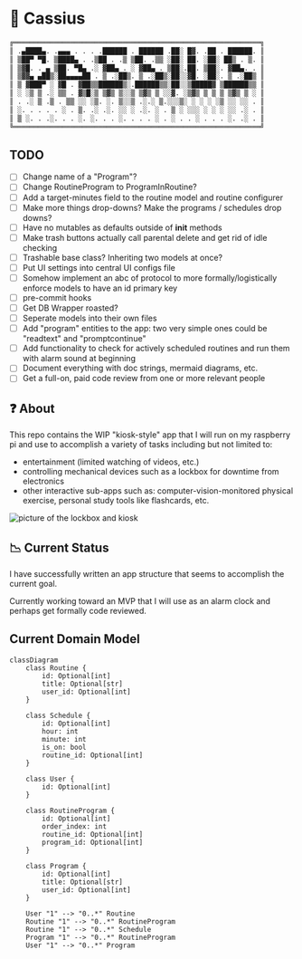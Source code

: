 # 🚀 Cassius

```python
╔═════════════════════════════════════════════════════════════╗
║ .▄████▄. .▄▄▄ . . . .██████ . ██████ .██░ █▓. .██ . ██████. ║
║ ▒██▀ ▀█. ▒████▄ . .▒██ . .▒ ▒██. .▒▒ ░██░ ██. ░██░ ██▒ . ▒. ║
║ ▒▓█. . ▄ ▒██. ▀█▄ .░ ▓██▄ . ░ ▓██▄ . ▒██░.██. ▒██░. ▓██▄. . ║
║ ▒▓▓▄ ▄██▒░██▄▄▄▄██ . ▒ .░██▒. ▒ .░██▒░██░░▓█. ░██░. ▒ .░██▒ ║
║ ▒ ▓███▀ ░ ▓█ . ▓██▒▒██████▒░.██████▒▒░██░░▒█████▓ ▒██████▒▒ ║
║ ░ ░▒ ▒ .░ ▒▒ . ▓▒█░▒ ▒▓▒ ▒░░▒ ▒▓▒ ▒ ░░▓. ░▒▓▒ ▒ ▒ ▒ ▒▓▒ ▒ ░ ║
║ . .░ ▒ .▒ . ▒▒ ░░ ░▒. ░. ▒░░▒ .░.░ ▒.░░░▒░ ░ ░ ░ ░▒ ░░ ░░ . ║
║ ░. . . . . ░ . ▒. .░ .░. ░░ ░ .░. ░ . ▒ ░ ░░░ ░ ░ ░ ░░ .░ . ║
║ ▒ ░. . .░. . . ░. ░. . . ░. . . . ░ . ░ . . ░ . . . ░. .░ . ║
╚═════════════════════════════════════════════════════════════╝
```

## TODO

- [ ] Change name of a "Program"?
- [ ] Change RoutineProgram to ProgramInRoutine?
- [ ] Add a target-minutes field to the routine model and routine configurer
- [ ] Make more things drop-downs? Make the programs / schedules drop downs?
- [ ] Have no mutables as defaults outside of __init__ methods
- [ ] Make trash buttons actually call parental delete and get rid of idle checking
- [ ] Trashable base class? Inheriting two models at once?
- [ ] Put UI settings into central UI configs file
- [ ] Somehow implement an abc of protocol to more formally/logistically enforce models to have an id primary key
- [ ] pre-commit hooks
- [ ] Get DB Wrapper roasted?
- [ ] Seperate models into their own files
- [ ] Add "program" entities to the app: two very simple ones could be "readtext" and "promptcontinue"
- [ ] Add functionality to check for actively scheduled routines and run them with alarm sound at beginning
- [ ] Document everything with doc strings, mermaid diagrams, etc.
- [ ] Get a full-on, paid code review from one or more relevant people

## ❓ About

This repo contains the WIP "kiosk-style" app that I will run on my raspberry pi and use to accomplish a variety of tasks including but not limited to:

- entertainment (limited watching of videos, etc.)
- controlling mechanical devices such as a lockbox for downtime from electronics
- other interactive sub-apps such as: computer-vision-monitored physical exercise, personal study tools like flashcards, etc.

![picture of the lockbox and kiosk](https://i.imgur.com/64x0Byw.jpeg)

## 📉 Current Status

I have successfully written an app structure that seems to accomplish the current goal.

Currently working toward an MVP that I will use as an alarm clock and perhaps get formally code reviewed.

## Current Domain Model

```mermaid
classDiagram
    class Routine {
        id: Optional[int]
        title: Optional[str]
        user_id: Optional[int]
    }

    class Schedule {
        id: Optional[int]
        hour: int
        minute: int
        is_on: bool
        routine_id: Optional[int]
    }

    class User {
        id: Optional[int]
    }

    class RoutineProgram {
        id: Optional[int]
        order_index: int
        routine_id: Optional[int]
        program_id: Optional[int]
    }

    class Program {
        id: Optional[int]
        title: Optional[str]
        user_id: Optional[int]
    }

    User "1" --> "0..*" Routine
    Routine "1" --> "0..*" RoutineProgram
    Routine "1" --> "0..*" Schedule
    Program "1" --> "0..*" RoutineProgram
    User "1" --> "0..*" Program
```
